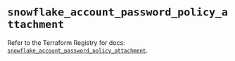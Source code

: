 # `snowflake_account_password_policy_attachment`

Refer to the Terraform Registry for docs: [`snowflake_account_password_policy_attachment`](https://registry.terraform.io/providers/snowflakedb/snowflake/1.2.1/docs/resources/account_password_policy_attachment).
